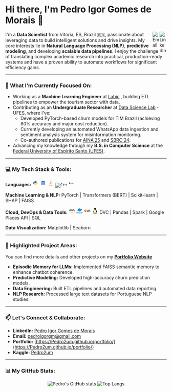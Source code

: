# Hi there, I'm Pedro Igor Gomes de Morais 👋

<a href="https://www.linkedin.com/in/pedro-igor-gomes-de-morais-065018250/" target="_blank">
  <img align="right" alt="LinkedIn" width="22px" src="https://cdn.jsdelivr.net/npm/simple-icons@v3/icons/linkedin.svg" />
</a>
<a href="mailto:pedroigorgm@gmail.com" target="_blank">
  <img align="right" alt="Email" width="22px" src="https://cdn.jsdelivr.net/npm/simple-icons@v3/icons/gmail.svg" style="margin-left: 5px;"/>
</a>
<!-- Add your portfolio link here once live -->
<!-- <a href="https://pedro2um.github.io/portfolio/" target="_blank">
  <img align="right" alt="Portfolio" width="22px" src="https://cdn.jsdelivr.net/npm/simple-icons@v3/icons/googlechrome.svg" style="margin-left: 5px;"/>
</a> -->
<!-- Add your Kaggle link here if you have one -->
<!-- <a href="https://www.kaggle.com/YOUR_KAGGLE_USERNAME" target="_blank">
  <img align="right" alt="Kaggle" width="22px" src="https://cdn.jsdelivr.net/npm/simple-icons@v3/icons/kaggle.svg" style="margin-left: 5px;"/>
</a> -->

I'm a **Data Scientist** from Vitória, ES, Brazil 🇧🇷, passionate about leveraging data to build intelligent solutions and drive insights. My core interests lie in **Natural Language Processing (NLP)**, **predictive modeling**, and developing **scalable data pipelines**. I enjoy the challenge of translating complex academic research into practical, production-ready systems and have a proven ability to automate workflows for significant efficiency gains.

---

### 🔭 What I'm Currently Focused On:

*   Working as a **Machine Learning Engineer** at [Labic](https://labic.ufes.br/conecta-turismo/) , building ETL pipelines to empower the tourism sector with data.
*   Contributing as an **Undergraduate Researcher** at [Data Science Lab](https://dsl.ufes.br/) - UFES, where I've:
    *   Developed PyTorch-based churn models for TIM Brazil (achieving 80% accuracy and major cost reduction).
    *   Currently developing an automated WhatsApp data ingestion and sentiment analysis system for misinformation monitoring.
    *   Co-authored publications for [AINA'25](https://link.springer.com/chapter/10.1007/978-3-031-87769-8_35?) and [SBRC'24](https://sol.sbc.org.br/index.php/sbrc/article/view/29802?articlesBySameAuthorPage=3).
*   Advancing my knowledge through my **B.S. in Computer Science** at the [Federal University of Espírito Santo (UFES)](https://www.ufes.br/).

---

### 💻 My Tech Stack & Tools:

**Languages:**
<code><img height="20" src="https://raw.githubusercontent.com/github/explore/80688e429a7d4ef2fca1e82350fe8e3517d3494d/topics/python/python.png" alt="Python"></code>
<code><img height="20" src="https://raw.githubusercontent.com/github/explore/80688e429a7d4ef2fca1e82350fe8e3517d3494d/topics/sql/sql.png" alt="SQL"></code>
<code><img height="20" src="https://raw.githubusercontent.com/github/explore/80688e429a7d4ef2fca1e82350fe8e3517d3494d/topics/java/java.png" alt="Java"></code>
<code><img height="20" src="https://raw.githubusercontent.com/github/explore/80688e429a7d4ef2fca1e82350fe8e3517d3494d/topics/cplusplus/cplusplus.png" alt="C++"></code>
<code><img height="20" src="https://raw.githubusercontent.com/github/explore/5c058 explorar/topics/elixir/elixir.png" alt="Elixir"></code>

**Machine Learning & NLP:**
PyTorch | Transformers (BERT) | Scikit-learn | SHAP | FAISS

**Cloud, DevOps & Data Tools:**
<code><img height="20" src="https://raw.githubusercontent.com/github/explore/80688e429a7d4ef2fca1e82350fe8e3517d3494d/topics/aws/aws.png" alt="AWS"></code>
<code><img height="20" src="https://raw.githubusercontent.com/github/explore/80688e429a7d4ef2fca1e82350fe8e3517d3494d/topics/docker/docker.png" alt="Docker"></code>
<code><img height="20" src="https://raw.githubusercontent.com/github/explore/80688e429a7d4ef2fca1e82350fe8e3517d3494d/topics/git/git.png" alt="Git"></code>
<code><img height="20" src="https://raw.githubusercontent.com/github/explore/80688e429a7d4ef2fca1e82350fe8e3517d3494d/topics/linux/linux.png" alt="Linux"></code>
DVC | Pandas | Spark | Google Places API | SQL

**Data Visualization:**
Matplotlib | Seaborn

---

### 🚀 Highlighted Project Areas:
You can find more details and other projects on my **[Portfolio Website](https://Pedro2um.github.io/portfolio/)**

*   **Episodic Memory for LLMs:** Implemented FAISS semantic memory to enhance chatbot coherence.
*   **Predictive Modeling:** Developed high-accuracy churn prediction models.
*   **Data Engineering:** Built ETL pipelines and automated data reporting.
*   **NLP Research:** Processed large text datasets for Portuguese NLP studies.

---

### 📫 Let's Connect & Collaborate:

*   **LinkedIn:** [Pedro Igor Gomes de Morais](https://www.linkedin.com/in/pedro-igor-gomes-de-morais-065018250/)
*   **Email:** [pedroigorgm@gmail.com](mailto:pedroigorgm@gmail.com)
*   **Portfolio:** [https://Pedro2um.github.io/portfolio/](https://Pedro2um.github.io/portfolio/) 
*   **Kaggle:** [Pedro2um](https://www.kaggle.com/pedro2um1dois)

---

### 📊 My GitHub Stats:

<p align="center">
  <img src="https://github-readme-stats.vercel.app/api?username=Pedro2um&show_icons=true&theme=radical&rank_icon=github" alt="Pedro's GitHub stats"/>
  <img src="https://github-readme-stats.vercel.app/api/top-langs/?username=Pedro2um&layout=compact&theme=radical" alt="Top Langs"/>
</p>

<!--
**Pedro2um/Pedro2um** is a ✨ _special_ ✨ repository because its `README.md` (this file) appears on your GitHub profile.
-->
